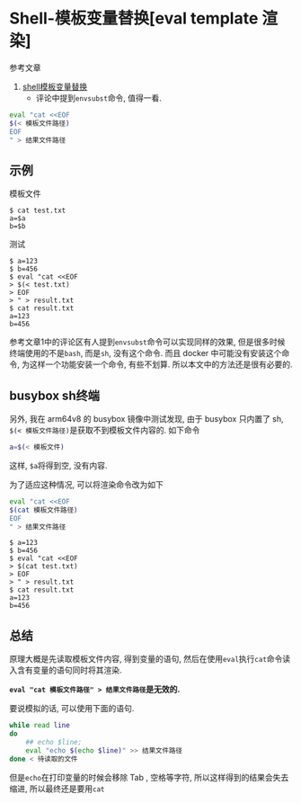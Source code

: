 # Shell-模板变量替换[eval template 渲染]

参考文章

1. [shell模板变量替换](https://www.cnblogs.com/woshimrf/p/shell-template-variable.html)
    - 评论中提到`envsubst`命令, 值得一看.

```bash
eval "cat <<EOF
$(< 模板文件路径)
EOF
" > 结果文件路径
```

## 示例

模板文件

```log
$ cat test.txt
a=$a
b=$b
```

测试

```log
$ a=123
$ b=456
$ eval "cat <<EOF
> $(< test.txt)
> EOF
> " > result.txt
$ cat result.txt
a=123
b=456
```

参考文章1中的评论区有人提到`envsubst`命令可以实现同样的效果, 但是很多时候终端使用的不是`bash`, 而是`sh`, 没有这个命令. 而且 docker 中可能没有安装这个命令, 为这样一个功能安装一个命令, 有些不划算. 所以本文中的方法还是很有必要的.

## busybox sh终端

另外, 我在 arm64v8 的 busybox 镜像中测试发现, 由于 busybox 只内置了 sh, `$(< 模板文件路径)`是获取不到模板文件内容的. 如下命令

```sh
a=$(< 模板文件)
```

这样, `$a`将得到空, 没有内容.

为了适应这种情况, 可以将渲染命令改为如下

```bash
eval "cat <<EOF
$(cat 模板文件路径)
EOF
" > 结果文件路径
```

```log
$ a=123
$ b=456
$ eval "cat <<EOF
> $(cat test.txt)
> EOF
> " > result.txt
$ cat result.txt
a=123
b=456
```

## 总结

原理大概是先读取模板文件内容, 得到变量的语句, 然后在使用`eval`执行`cat`命令读入含有变量的语句同时将其渲染.

**`eval "cat 模板文件路径" > 结果文件路径`是无效的.**

要说模拟的话, 可以使用下面的语句.

```bash
while read line 
do
    ## echo $line;
    eval "echo $(echo $line)" >> 结果文件路径
done < 待读取的文件
```

但是`echo`在打印变量的时候会移除 Tab , 空格等字符, 所以这样得到的结果会失去缩进, 所以最终还是要用`cat`
